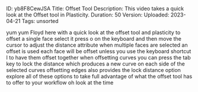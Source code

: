 ID: yb8F8CewJSA
Title: Offset Tool
Description: This video takes a quick look at the Offset tool in Plasticity.
Duration: 50
Version: 
Uploaded: 2023-04-21
Tags: unsorted

yum yum Floyd here with a quick look at
the offset tool and plasticity to offset
a single face select it press o on the
keyboard and then move the cursor to
adjust the distance attribute
when multiple faces are selected an
offset is used each face will be offset
unless you use the keyboard shortcut I
to have them offset together when
offsetting curves you can press the tab
key to lock the distance which produces
a new curve on each side of the selected
curves offsetting edges also provides
the lock distance option explore all of
these options to take full advantage of
what the offset tool has to offer to
your workflow oh look at the time
